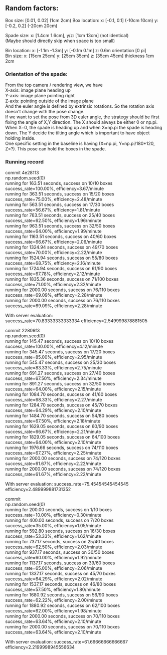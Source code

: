 ## Random factors:

Box size: [0.01, 0.02]  (1cm 2cm)
Box location: x: [-0.1, 0.1] (-10cm 10cm) y: [-0.2, 0.2] (-20cm 20cm)  

Spade size: x: [1.4cm 1.6cm], y/z: [1cm 13cm] (not identical)  
(Maybe should directly skip when space is too small)  

Bin location: x: [-1.1m -1.3m] y: [-0.1m 0.1m] z: 0.6m orientation [0 pi]  
Bin size: x: [15cm 25cm] y: [25cm 35cm] z: [35cm 45cm] thickness 1cm 2cm

### Orientation of the spade:
From the top camera / rendering view, we have  
X-axis: image plane heading up  
Y-axis: image plane pointing right  
Z-axis: pointing outside of the image plane  
And the euler angle is defined by extrinsic rotations. So the rotation axis doesn't change with the pose change.  
If we want to set the pose from 3D euler angle, the strategy should be first fixing the angle of X,Y direction. The X should always be either 0 or np.pi. When X=0, the spade is heading up and when X=np.pi the spade is heading down. The Y decide the tilting angle which is important to have object holding inside.  
One specific setting in the baseline is having (X=np.pi, Y=np.pi/180*120, Z=?). This pose can hold the boxes in the spade.  




### Running record
commit 4e28113  
np.random.seed(0)  
running for 163.51 seconds, success on 10/10 boxes  
success_rate=100.00%, efficiency=3.67/minute  
running for 363.51 seconds, success on 15/20 boxes  
success_rate=75.00%, efficiency=2.48/minute  
running for 563.51 seconds, success on 17/30 boxes  
success_rate=56.67%, efficiency=1.81/minute  
running for 763.51 seconds, success on 25/40 boxes  
success_rate=62.50%, efficiency=1.96/minute  
running for 963.51 seconds, success on 32/50 boxes  
success_rate=64.00%, efficiency=1.99/minute  
running for 1163.51 seconds, success on 40/60 boxes  
success_rate=66.67%, efficiency=2.06/minute  
running for 1324.94 seconds, success on 49/70 boxes  
success_rate=70.00%, efficiency=2.22/minute  
running for 1524.94 seconds, success on 55/80 boxes  
success_rate=68.75%, efficiency=2.16/minute  
running for 1724.94 seconds, success on 61/90 boxes  
success_rate=67.78%, efficiency=2.12/minute  
running for 1835.36 seconds, success on 71/100 boxes  
success_rate=71.00%, efficiency=2.32/minute  
running for 2000.00 seconds, success on 76/110 boxes  
success_rate=69.09%, efficiency=2.28/minute  
running for 2000.00 seconds, success on 76/110 boxes  
success_rate=69.09%, efficiency=2.28/minute  

With server evaluation:  
success_rate=70.83333333333334	efficiency=2.549999878881505



commit 22809f3  
np.random.seed(0)  
running for 145.47 seconds, success on 10/10 boxes  
success_rate=100.00%, efficiency=4.12/minute  
running for 345.47 seconds, success on 17/20 boxes  
success_rate=85.00%, efficiency=2.95/minute  
running for 545.47 seconds, success on 25/30 boxes  
success_rate=83.33%, efficiency=2.75/minute  
running for 691.27 seconds, success on 27/40 boxes  
success_rate=67.50%, efficiency=2.34/minute  
running for 891.27 seconds, success on 32/50 boxes  
success_rate=64.00%, efficiency=2.15/minute  
running for 1084.70 seconds, success on 41/60 boxes  
success_rate=68.33%, efficiency=2.27/minute  
running for 1284.70 seconds, success on 45/70 boxes  
success_rate=64.29%, efficiency=2.10/minute  
running for 1484.70 seconds, success on 54/80 boxes  
success_rate=67.50%, efficiency=2.18/minute  
running for 1629.05 seconds, success on 60/90 boxes  
success_rate=66.67%, efficiency=2.21/minute  
running for 1829.05 seconds, success on 64/100 boxes  
success_rate=64.00%, efficiency=2.10/minute  
running for 1976.66 seconds, success on 74/110 boxes  
success_rate=67.27%, efficiency=2.25/minute  
running for 2000.00 seconds, success on 74/120 boxes  
success_rate=61.67%, efficiency=2.22/minute  
running for 2000.00 seconds, success on 74/120 boxes  
success_rate=61.67%, efficiency=2.22/minute  

With server evaluation: 
success_rate=75.45454545454545	efficiency=2.489999881731352



commit  
np.random.seed(0)  
running for 200.00 seconds, success on 1/10 boxes  
success_rate=10.00%, efficiency=0.30/minute  
running for 400.00 seconds, success on 7/20 boxes  
success_rate=35.00%, efficiency=1.05/minute  
running for 592.80 seconds, success on 16/30 boxes  
success_rate=53.33%, efficiency=1.62/minute  
running for 737.17 seconds, success on 25/40 boxes  
success_rate=62.50%, efficiency=2.03/minute  
running for 937.17 seconds, success on 30/50 boxes  
success_rate=60.00%, efficiency=1.92/minute  
running for 1137.17 seconds, success on 39/60 boxes  
success_rate=65.00%, efficiency=2.06/minute  
running for 1337.17 seconds, success on 45/70 boxes  
success_rate=64.29%, efficiency=2.02/minute  
running for 1537.17 seconds, success on 46/80 boxes  
success_rate=57.50%, efficiency=1.80/minute  
running for 1680.92 seconds, success on 56/90 boxes  
success_rate=62.22%, efficiency=2.00/minute  
running for 1880.92 seconds, success on 62/100 boxes  
success_rate=62.00%, efficiency=1.98/minute  
running for 2000.00 seconds, success on 70/110 boxes  
success_rate=63.64%, efficiency=2.10/minute  
running for 2000.00 seconds, success on 70/110 boxes  
success_rate=63.64%, efficiency=2.10/minute  

With server evaluation: 
success_rate=61.66666666666667	efficiency=2.2199998945556634
	